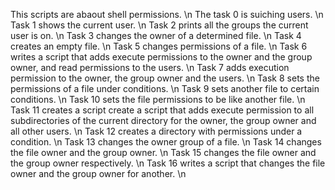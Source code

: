 This scripts are abaout shell permissions. \n
The task 0 is suiching users. \n
Task 1 shows the current user. \n
Task 2 prints all the groups the current user is on. \n
Task 3 changes the owner of a determined file. \n
Task 4 creates an empty file. \n
Task 5 changes permissions of a file. \n
Task 6 writes a script that adds execute permissions to the owner and the group owner, and read permissions to the users. \n
Task 7 adds execution permission to the owner, the group owner and the users. \n
Task 8 sets the permissions of a file under conditions. \n
Task 9 sets another file to certain conditions. \n
Task 10 sets the file permissions to be like another file. \n
Task 11 creates a script create a script that adds execute permission to all subdirectories of the current directory for the owner, the group owner and all other users. \n
Task 12 creates a directory with permissions under a condition. \n
Task 13 changes the owner group of a file. \n
Task 14 changes the file owner and the group owner. \n
Task 15 changes the file owner and the group owner respectively. \n
Task 16 writes a script that changes the file owner and the group owner for another. \n
